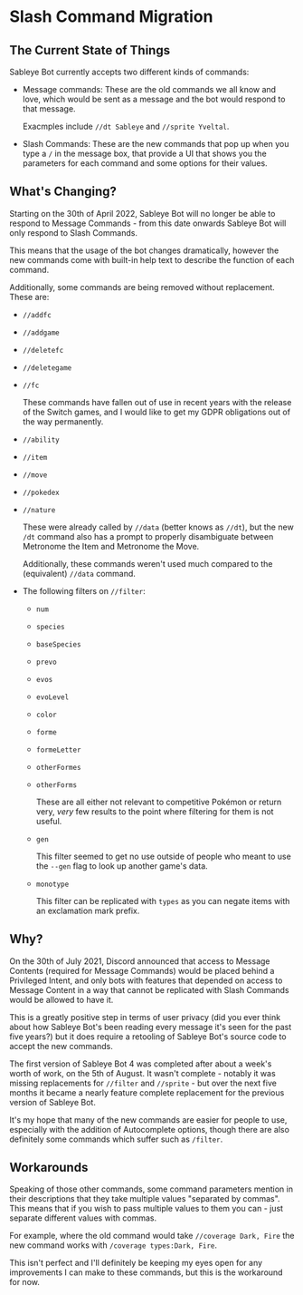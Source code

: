 # Slash Command Migration

## The Current State of Things

Sableye Bot currently accepts two different kinds of commands:

- Message commands: These are the old commands we all know and love, which
    would be sent as a message and the bot would respond to that message.

    Exacmples include `//dt Sableye` and `//sprite Yveltal`.

- Slash Commands: These are the new commands that pop up when you type a `/`
    in the message box, that provide a UI that shows you the parameters for
    each command and some options for their values.

## What's Changing?

Starting on the 30th of April 2022, Sableye Bot will no longer be able to
respond to Message Commands - from this date onwards Sableye Bot will only
respond to Slash Commands.

This means that the usage of the bot changes dramatically, however the new
commands come with built-in help text to describe the function of each command.

Additionally, some commands are being removed without replacement. These are:

- `//addfc`
- `//addgame`
- `//deletefc`
- `//deletegame`
- `//fc`

    These commands have fallen out of use in recent years with the release of
    the Switch games, and I would like to get my GDPR obligations out of the way
    permanently.

- `//ability`
- `//item`
- `//move`
- `//pokedex`
- `//nature`

    These were already called by `//data` (better knows as `//dt`), but the
    new `/dt` command also has a prompt to properly disambiguate between
    Metronome the Item and Metronome the Move.

    Additionally, these commands weren't used much compared to the
    (equivalent) `//data` command.

- The following filters on `//filter`:
    - `num`
    - `species`
    - `baseSpecies`
    - `prevo`
    - `evos`
    - `evoLevel`
    - `color`
    - `forme`
    - `formeLetter`
    - `otherFormes`
    - `otherForms`

      These are all either not relevant to competitive Pokémon or return very,
      *very* few results to the point where filtering for them is not useful.

    - `gen`

      This filter seemed to get no use outside of people who meant to use the
      `--gen` flag to look up another game's data.

    - `monotype`

      This filter can be replicated with `types` as you can negate items with
      an exclamation mark prefix.

## Why?

On the 30th of July 2021, Discord announced that access to Message Contents
(required for Message Commands) would be placed behind a Privileged Intent,
and only bots with features that depended on access to Message Content in a
way that cannot be replicated with Slash Commands would be allowed to have
it.

This is a greatly positive step in terms of user privacy (did you ever think
about how Sableye Bot's been reading every message it's seen for the past
five years?) but it does require a retooling of Sableye Bot's source code to
accept the new commands.

The first version of Sableye Bot 4 was completed after about a week's worth
of work, on the 5th of August.  It wasn't complete - notably it was missing
replacements for `//filter` and `//sprite` - but over the next five months
it became a nearly feature complete replacement for the previous version of
Sableye Bot.

It's my hope that many of the new commands are easier for people to use,
especially with the addition of Autocomplete options, though there are also
definitely some commands which suffer such as `/filter`.

## Workarounds

Speaking of those other commands, some command parameters mention in
their descriptions that they take multiple values "separated by commas".
This means that if you wish to pass multiple values to them you can -
just separate different values with commas.

For example, where the old command would take `//coverage Dark, Fire`
the new command works with `/coverage types:Dark, Fire`.

This isn't perfect and I'll definitely be keeping my eyes open for any
improvements I can make to these commands, but this is the workaround
for now.

[hatemail]: https://github.com/Stalruth/SableyeBot4/issues/new

